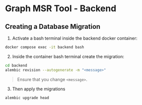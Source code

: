 # Graph MSR Tool - Backend

## Creating a Database Migration

1. Activate a bash terminal inside the backend docker container:

```bash
docker compose exec -it backend bash
```

2. Inside the container bash terminal create the migration:

```bash
cd backend
alembic revision --autogenerate -m "<message>"
```

> Ensure that you change `<message>`.

3. Then apply the migrations

```bash
alembic upgrade head
```
